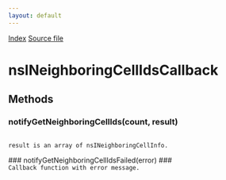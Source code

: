 ```yaml
---
layout: default
---
```

<div id='links'><a href="../index.html">Index</a>
<a href="http://dxr.mozilla.org/mozilla-central/source/dom/mobileconnection/interfaces/nsINeighboringCellInfo.idl">Source file</a>
</div>

# nsINeighboringCellIdsCallback #

## Methods ##

### notifyGetNeighboringCellIds(count, result) ###
<code>  
result is an array of nsINeighboringCellInfo.  
  
</code>
### notifyGetNeighboringCellIdsFailed(error) ###
<code>  
Callback function with error message.  
  
</code>